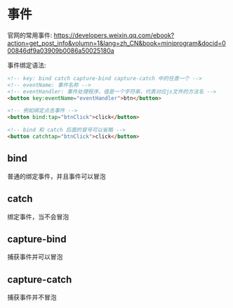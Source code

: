 # 事件

官网的常用事件: https://developers.weixin.qq.com/ebook?action=get_post_info&volumn=1&lang=zh_CN&book=miniprogram&docid=000846df9a03909b0086a50025180a

事件绑定语法:

```html
<!-- key: bind catch capture-bind capture-catch 中的任意一个 -->
<!-- eventName: 事件名称 -->
<!-- eventHandler: 事件处理程序，值是一个字符串，代表对应js文件的方法名 -->
<button key:eventName="eventHandler">btn</button>

<!-- 例如绑定点击事件 -->
<button bind:tap="btnClick">click</button>

<!-- bind 和 catch 后面的冒号可以省略 -->
<button catchtap="btnClick">click</button>
```

## bind

普通的绑定事件，并且事件可以冒泡

## catch

绑定事件，当不会冒泡

## capture-bind

捕获事件并可以冒泡

## capture-catch

捕获事件并不冒泡
